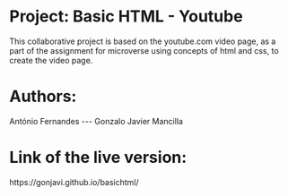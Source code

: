 <h1><b>Project: Basic HTML - Youtube</b></h1>
  
This collaborative project is based on the youtube.com video page, as a part of the assignment for microverse using concepts of html and css, to create the video page.



<h1><b> Authors:</b></h1>
António Fernandes ---
Gonzalo Javier Mancilla


<h1>Link of the live version:</h1>https://gonjavi.github.io/basichtml/
